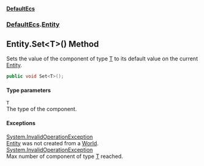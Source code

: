 #### [DefaultEcs](./index.md 'index')
### [DefaultEcs](./DefaultEcs.md 'DefaultEcs').[Entity](./DefaultEcs-Entity.md 'DefaultEcs.Entity')
## Entity.Set&lt;T&gt;() Method
Sets the value of the component of type [T](#DefaultEcs-Entity-Set-T-()-T 'DefaultEcs.Entity.Set&lt;T&gt;().T') to its default value on the current [Entity](./DefaultEcs-Entity.md 'DefaultEcs.Entity').  
```csharp
public void Set<T>();
```
#### Type parameters
<a name='DefaultEcs-Entity-Set-T-()-T'></a>
`T`  
The type of the component.  
  
#### Exceptions
[System.InvalidOperationException](https://docs.microsoft.com/en-us/dotnet/api/System.InvalidOperationException 'System.InvalidOperationException')  
[Entity](./DefaultEcs-Entity.md 'DefaultEcs.Entity') was not created from a [World](./DefaultEcs-World.md 'DefaultEcs.World').  
[System.InvalidOperationException](https://docs.microsoft.com/en-us/dotnet/api/System.InvalidOperationException 'System.InvalidOperationException')  
Max number of component of type [T](#DefaultEcs-Entity-Set-T-()-T 'DefaultEcs.Entity.Set&lt;T&gt;().T') reached.  
